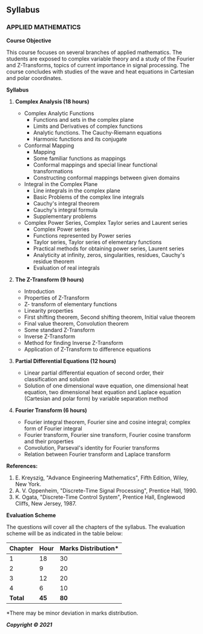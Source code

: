 ## Syllabus

### **APPLIED MATHEMATICS**

**Course Objective**

This course focuses on several branches of applied mathematics. The students are exposed to complex variable theory and a study of the Fourier and Z-Transforms, topics of current importance in signal processing. The course concludes with studies of the wave and heat equations in Cartesian and polar coordinates.

**Syllabus**

1. **Complex Analysis (18 hours)**
    * Complex Analytic Functions
        * Functions and sets in the complex plane
        * Limits and Derivatives of complex functions
        * Analytic functions. The Cauchy-Riemann equations
        * Harmonic functions and its conjugate
    * Conformal Mapping
        * Mapping
        * Some familiar functions as mappings
        * Conformal mappings and special linear functional transformations
        * Constructing conformal mappings between given domains
    * Integral in the Complex Plane
        * Line integrals in the complex plane
        * Basic Problems of the complex line integrals
        * Cauchy's integral theorem
        * Cauchy's integral formula
        * Supplementary problems
    * Complex Power Series, Complex Taylor series and Laurent series 
        * Complex Power series 
        * Functions represented by Power series
        * Taylor series, Taylor series of elementary functions 
        * Practical methods for obtaining power series, Laurent series 
        * Analyticity at infinity, zeros, singularities, residues, Cauchy's residue theorem
        * Evaluation of real integrals

2. **The Z-Transform (9 hours)**
    * Introduction
    * Properties of Z-Transform
    * Z- transform of elementary functions
    * Linearity properties
    * First shifting theorem, Second shifting theorem, Initial value theorem
    * Final value theorem, Convolution theorem
    * Some standard Z-Transform
    * Inverse Z-Transform 
    * Method for finding Inverse Z-Transform
    * Application of Z-Transform to difference equations

3. **Partial Differential Equations (12 hours)**
    * Linear partial differential equation of second order, their classification and solution
    * Solution of one dimensional wave equation, one dimensional heat equation, two dimensional heat equation and Laplace equation (Cartesian and polar form) by variable separation method

4. **Fourier Transform (6 hours)**
    * Fourier integral theorem, Fourier sine and cosine integral; complex form of Fourier integral
    * Fourier transform, Fourier sine transform, Fourier cosine transform and their properties
    * Convolution, Parseval's identity for Fourier transforms
    * Relation between Fourier transform and Laplace transform

**References:**

1. E. Kreyszig, "Advance Engineering Mathematics", Fifth Edition, Wiley, New York.
2. A. V. Oppenheim, "Discrete-Time Signal Processing", Prentice Hall, 1990.
3. K. Ogata, "Discrete-Time Control System", Prentice Hall, Englewood Cliffs, New Jersey, 1987.

**Evaluation Scheme**

The questions will cover all the chapters of the syllabus. The evaluation scheme will be as indicated in the table below:

| Chapter | Hour | Marks Distribution* |
|---|---|---|
| 1 | 18 | 30 |
| 2 | 9 | 20 |
| 3 | 12 | 20 |
| 4 | 6 | 10 |
| **Total** | **45** | **80** |

*There may be minor deviation in marks distribution.

***Copyright © 2021***
